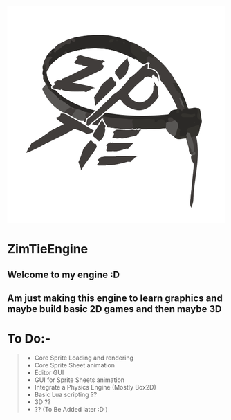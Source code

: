 ![alt text](https://github.com/mrOsamaIsmail/ZipTieGameEngine/blob/master/ZipTie-LOGO.png)

# ZimTieEngine

## Welcome to my engine :D
## Am just making this engine to learn graphics and maybe build basic 2D games and then maybe 3D

# To Do:-

> - Core Sprite Loading and rendering
> - Core Sprite Sheet animation
> - Editor GUI
> - GUI for Sprite Sheets animation
> - Integrate a Physics Engine (Mostly Box2D)
> - Basic Lua scripting ??
> - 3D ??
> - ?? (To Be Added later :D )
